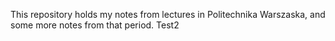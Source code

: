 This repository holds my notes from lectures in Politechnika Warszaska, and some more notes from that period.
Test2